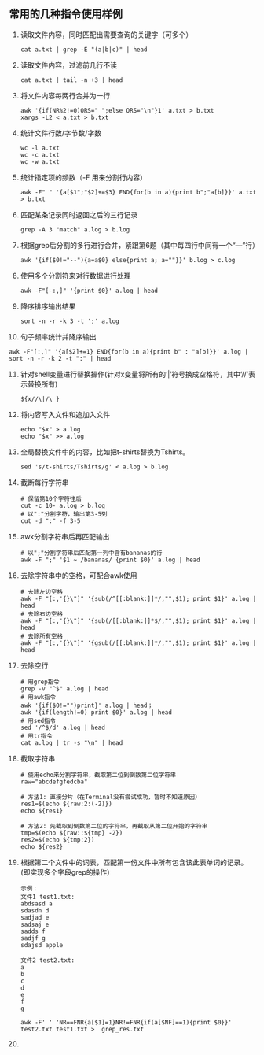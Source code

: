 ## 常用的几种指令使用样例

1. 读取文件内容，同时匹配出需要查询的关键字（可多个）

   ```shell
   cat a.txt | grep -E "(a|b|c)" | head
   ```

2. 读取文件内容，过滤前几行不读

   ```shell
   cat a.txt | tail -n +3 | head
   ```

3. 将文件内容每两行合并为一行

   ```shell
   awk '{if(NR%2!=0)ORS=" ";else ORS="\n"}1' a.txt > b.txt
   xargs -L2 < a.txt > b.txt
   ```

4. 统计文件行数/字节数/字数

   ```shell
   wc -l a.txt
   wc -c a.txt
   wc -w a.txt
   ```

5. 统计指定项的频数（-F 用来分割行内容）

   ```shell
   awk -F" " '{a[$1";"$2]+=$3} END{for(b in a){print b";"a[b]}}' a.txt > b.txt
   ```

6. 匹配某条记录同时返回之后的三行记录

   ```shell
   grep -A 3 "match" a.log > b.log
   ```

7. 根据grep后分割的多行进行合并，紧跟第6题（其中每四行中间有一个“—”行）

   ```shell
   awk '{if($0!="--"){a=a$0} else{print a; a=""}}' b.log > c.log
   ```

8. 使用多个分割符来对行数据进行处理

   ```shell
   awk -F"[-:,]" '{print $0}' a.log | head
   ```

9. 降序排序输出结果

   ```shell
   sort -n -r -k 3 -t ';' a.log
   ```

10. 句子频率统计并降序输出

  ```shell
  awk -F"[:,]" '{a[$2]+=1} END{for(b in a){print b" : "a[b]}}' a.log | sort -n -r -k 2 -t ":" | head
  ```

11. 针对shell变量进行替换操作(针对x变量将所有的‘|’符号换成空格符，其中‘//’表示替换所有)

    ```shell
    ${x//\|/\ }
    ```

12. 将内容写入文件和追加入文件

    ```shell
    echo "$x" > a.log
    echo "$x" >> a.log
    ```

13. 全局替换文件中的内容，比如把t-shirts替换为Tshirts。

    ```shell
    sed 's/t-shirts/Tshirts/g' < a.log > b.log
    ```

14. 截断每行字符串

    ```shell
    # 保留第10个字符往后
    cut -c 10- a.log > b.log
    # 以":"分割字符，输出第3-5列
    cut -d ":" -f 3-5
    ```

15. awk分割字符串后再匹配输出

    ```shell
    # 以";"分割字符串后匹配第一列中含有bananas的行
    awk -F ";" '$1 ~ /bananas/ {print $0}' a.log | head
    ```

16. 去除字符串中的空格，可配合awk使用

    ```shell
    # 去除左边空格
    awk -F "[:,'{}\"]" '{sub(/^[[:blank:]]*/,"",$1); print $1}' a.log | head
    # 去除右边空格
    awk -F "[:,'{}\"]" '{sub(/[[:blank:]]*$/,"",$1); print $1}' a.log | head
    # 去除所有空格
    awk -F "[:,'{}\"]" '{gsub(/[[:blank:]]*/,"",$1); print $1}' a.log | head
    ```

17. 去除空行

    ```shell
    # 用grep指令
    grep -v "^$" a.log | head
    # 用awk指令
    awk '{if($0!="")print}' a.log | head；
    awk '{if(length!=0) print $0}' a.log | head
    # 用sed指令
    sed '/^$/d' a.log | head
    # 用tr指令
    cat a.log | tr -s "\n" | head
    ```

18. 截取字符串

    ```shell
    # 使用echo来分割字符串，截取第二位到倒数第二位字符串
    raw="abcdefgfedcba"
    
    # 方法1: 直接分片（在Terminal没有尝试成功，暂时不知道原因）
    res1=$(echo ${raw:2:(-2)})
    echo ${res1}
    
    # 方法2: 先截取到倒数第二位的字符串，再截取从第二位开始的字符串
    tmp=$(echo ${raw::${tmp} -2})
    res2=$(echo ${tmp:2})
    echo ${res2}
    ```

19. 根据第二个文件中的词表，匹配第一份文件中所有包含该此表单词的记录。(即实现多个字段grep的操作）

    ```shell
    示例：
    文件1 test1.txt:
    abdsasd a
    sdasdn d
    sadjad e
    sadsaj e
    sadds f
    sadjf g
    sdajsd apple
    
    文件2 test2.txt:
    a
    b
    c
    d
    e
    f
    g
    
    awk -F' ' 'NR==FNR{a[$1]=1}NR!=FNR{if(a[$NF]==1){print $0}}' test2.txt test1.txt >  grep_res.txt
    ```

20. 
